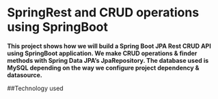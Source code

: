 # SpringRest and CRUD operations using SpringBoot

**This project shows how we will build a Spring Boot JPA Rest CRUD API using SpringBoot application. We make CRUD operations & finder methods with Spring Data JPA’s JpaRepository.
 The database used is MySQL depending on the way we configure project dependency & datasource.**
 
 ##Technology used
 
 
